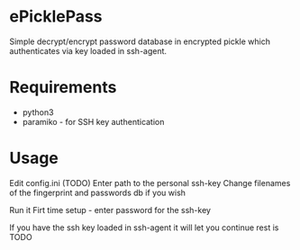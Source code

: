 # ePicklePass

Simple decrypt/encrypt password database in encrypted pickle which authenticates via key loaded in ssh-agent.

# Requirements
* python3
*	paramiko - for SSH key authentication

# Usage

Edit config.ini (TODO)
	Enter path to the personal ssh-key
	Change filenames of the fingerprint and passwords db if you wish

Run it
Firt time setup - enter password for the ssh-key

If you have the ssh key loaded in ssh-agent it will let you continue
rest is TODO
